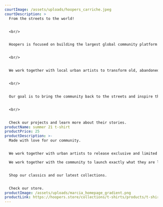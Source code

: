 ```yaml
---
courtImage: /assets/uploads/hoopers_carriche.jpeg
courtDescription: >
  From the streets to the world! 


  <br/>


  Hoopers is focused on building the largest global community platform around the game of basketball. 


  <br/>


  We work together with local urban artists to transform old, abandoned and damaged courts into new and iconic spots in cities.


  <br/>


  Our goal is to bring the community back to the streets and inspire the next generation of talents to fall in love with our game.


  <br/>


  Check our projects and learn more about their stories.
productName: summer 21 t-shirt
productPrice: 25
productDescription: >-
  Made with love for our community.


  We work together with urban artists to release exclusive and limited editions.

  We work together with the community to launch exactly what they are looking for.


  Shop our classics and our latest collections.


  Check our store.
productImage: /assets/uploads/marcia_homepage_gradient.png
productLink: https://hoopers.store/collections/t-shirts/products/t-shirt-hoopers-summer
---
```

